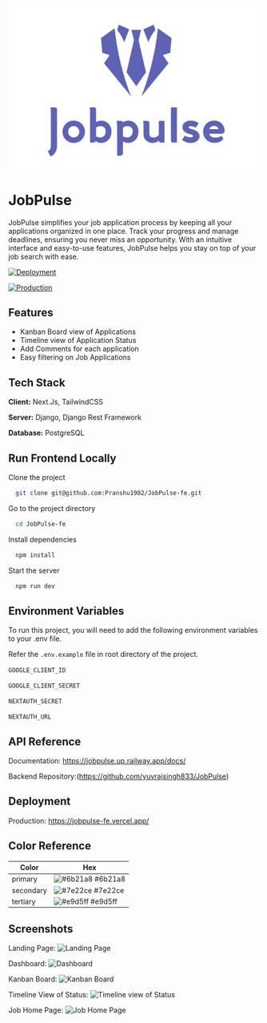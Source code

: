 
![Logo](https://github.com/yuvrajsingh833/JobPulse/blob/main/assets/logo.png)


# JobPulse

JobPulse simplifies your job application process by keeping all your applications organized in one place. Track your progress and manage deadlines, ensuring you never miss an opportunity. With an intuitive interface and easy-to-use features, JobPulse helps you stay on top of your job search with ease.



[![Deployment](https://img.shields.io/badge/Vercel-Success-green.svg)](https://choosealicense.com/licenses/mit/)

[![Production](https://img.shields.io/badge/Production-Released-green.svg)](https://opensource.org/licenses/)

## Features

- Kanban Board view of Applications
- Timeline view of Application Status
- Add Comments for each application
- Easy filtering on Job Applications


## Tech Stack

**Client:** Next.Js, TailwindCSS

**Server:** Django, Django Rest Framework

**Database:** PostgreSQL


## Run Frontend Locally

Clone the project

```bash
  git clone git@github.com:Pranshu1902/JobPulse-fe.git
```

Go to the project directory

```bash
  cd JobPulse-fe
```

Install dependencies

```bash
  npm install
```

Start the server

```bash
  npm run dev
```


## Environment Variables
To run this project, you will need to add the following environment variables to your .env file.

Refer the `.env.example` file in root directory of the project.


`GOOGLE_CLIENT_ID`

`GOOGLE_CLIENT_SECRET`

`NEXTAUTH_SECRET`

`NEXTAUTH_URL`

## API Reference

Documentation: https://jobpulse.up.railway.app/docs/

Backend Repository:(https://github.com/yuvrajsingh833/JobPulse)

## Deployment

Production: https://jobpulse-fe.vercel.app/

## Color Reference

| Color             | Hex                                                                |
| ----------------- | ------------------------------------------------------------------ |
| primary | ![#6b21a8](https://via.placeholder.com/10/6b21a8?text=+) #6b21a8 |
| secondary | ![#7e22ce](https://via.placeholder.com/10/7e22ce?text=+) #7e22ce |
| tertiary | ![#e9d5ff](https://via.placeholder.com/10/e9d5ff?text=+) #e9d5ff |

## Screenshots

Landing Page:
![Landing Page](https://github.com/Pranshu1902/JobPulse-fe/assets/70687348/dc9fe715-5a71-4d50-9780-0e37b725f006)

Dashboard:
![Dashboard](https://github.com/Pranshu1902/JobPulse-fe/assets/70687348/23c8e519-2124-4d94-91f2-ed3dec62a1f3)

Kanban Board:
![Kanban Board](https://github.com/Pranshu1902/JobPulse-fe/assets/70687348/d6c3ae21-3652-4fbd-aed2-9ed0d0eefffa)

Timeline View of Status:
![Timeline view of Status](https://github.com/Pranshu1902/JobPulse-fe/assets/70687348/30d8df37-7ab8-4e82-a0c4-15e150a6229a)

Job Home Page:
![Job Home Page](https://github.com/Pranshu1902/JobPulse-fe/assets/70687348/40aea2db-0e22-47b7-9c1a-a47189e58c8e)
